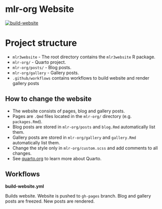 # mlr-org Website

[![build-website](https://github.com/mlr-org/mlr3website/actions/workflows/build-website.yml/badge.svg)](https://github.com/mlr-org/mlr3website/actions/workflows/build-website.yml)

# Project structure

* `mlr3website` - The root directory contains the `mlr3website` R package.
* `mlr-org/` - Quarto project.
* `mlr-org/posts/` - Blog posts.
* `mlr-org/gallery` - Gallery posts.
* `.github/workflows` contains workflows to build website and render gallery posts

## How to change the website

* The website consists of pages, blog and gallery posts.
* Pages are `.Qmd` files located in the `mlr-org/` directory (e.g. `packages.Rmd`).
* Blog posts are stored in `mlr-org/posts` and `blog.Rmd` automatically list them.
* Gallery posts are stored in `mlr-org/gallery` and `gallery.Rmd` automatically list them.
* Change the style only in `mlr-org/custom.scss` and add comments to all changes.
* See [quarto.org](https://quarto.org) to learn more about Quarto.

## Workflows

**build-website.yml**

Builds website.
Website is pushed to `gh-pages` branch.
Blog and gallery posts are freezed.
New posts are rendered.
